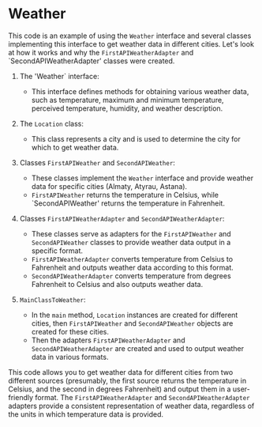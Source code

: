 # Weather
This code is an example of using the `Weather` interface and several classes implementing this interface to get weather data in different cities. Let's look at how it works and why the `FirstAPIWeatherAdapter` and `SecondAPIWeatherAdapter' classes were created.

1. The 'Weather` interface:
   - This interface defines methods for obtaining various weather data, such as temperature, maximum and minimum temperature, perceived temperature, humidity, and weather description.

2. The `Location` class:
   - This class represents a city and is used to determine the city for which to get weather data.

3. Classes `FirstAPIWeather` and `SecondAPIWeather`:
   - These classes implement the `Weather` interface and provide weather data for specific cities (Almaty, Atyrau, Astana).
   - `FirstAPIWeather` returns the temperature in Celsius, while `SecondAPIWeather' returns the temperature in Fahrenheit.

4. Classes `FirstAPIWeatherAdapter` and `SecondAPIWeatherAdapter`:
   - These classes serve as adapters for the `FirstAPIWeather` and `SecondAPIWeather` classes to provide weather data output in a specific format.
   - `FirstAPIWeatherAdapter` converts temperature from Celsius to Fahrenheit and outputs weather data according to this format.
   - `SecondAPIWeatherAdapter` converts temperature from degrees Fahrenheit to Celsius and also outputs weather data.

5. `MainClassToWeather`:
   - In the `main` method, `Location` instances are created for different cities, then `FirstAPIWeather` and `SecondAPIWeather` objects are created for these cities.
   - Then the adapters `FirstAPIWeatherAdapter` and `SecondAPIWeatherAdapter` are created and used to output weather data in various formats.

This code allows you to get weather data for different cities from two different sources (presumably, the first source returns the temperature in Celsius, and the second in degrees Fahrenheit) and output them in a user-friendly format. The `FirstAPIWeatherAdapter` and `SecondAPIWeatherAdapter` adapters provide a consistent representation of weather data, regardless of the units in which temperature data is provided.
